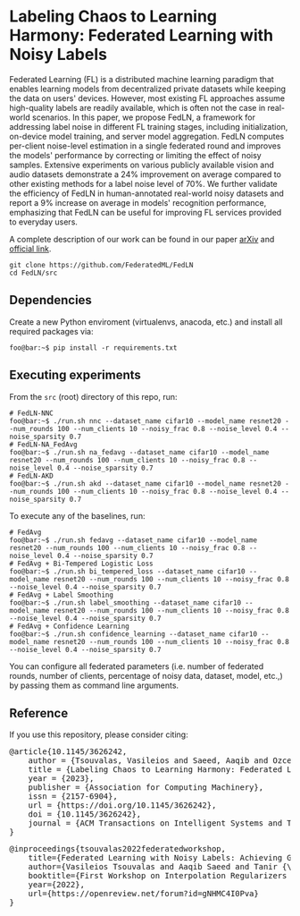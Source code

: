# Labeling Chaos to Learning Harmony: Federated Learning with Noisy Labels

Federated Learning (FL) is a distributed machine learning paradigm that enables learning models from decentralized private datasets while keeping the data on users' devices. However, most existing FL approaches assume high-quality labels are readily available, which is often not the case in real-world scenarios. In this paper, we propose FedLN, a framework for addressing label noise in different FL training stages, including initialization, on-device model training, and server model aggregation. FedLN computes per-client noise-level estimation in a single federated round and improves the models' performance by correcting or limiting the effect of noisy samples. Extensive experiments on various publicly available vision and audio datasets demonstrate a 24\% improvement on average compared to other existing methods for a label noise level of 70\%. We further validate the efficiency of FedLN in human-annotated real-world noisy datasets and report a 9\% increase on average in models' recognition performance, emphasizing that FedLN can be useful for improving FL services provided to everyday users.

A complete description of our work can be found in our paper [arXiv](https://arxiv.org/abs/2208.09378) and [official link](https://dl.acm.org/doi/10.1145/3626242).

```
git clone https://github.com/FederatedML/FedLN
cd FedLN/src
```

## Dependencies
Create a new Python enviroment (virtualenvs, anacoda, etc.) and install all required packages via:
```console
foo@bar:~$ pip install -r requirements.txt
```

## Executing experiments
From the `src` (root) directory of this repo, run:

```console
# FedLN-NNC
foo@bar:~$ ./run.sh nnc --dataset_name cifar10 --model_name resnet20 --num_rounds 100 --num_clients 10 --noisy_frac 0.8 --noise_level 0.4 --noise_sparsity 0.7
# FedLN-NA_FedAvg
foo@bar:~$ ./run.sh na_fedavg --dataset_name cifar10 --model_name resnet20 --num_rounds 100 --num_clients 10 --noisy_frac 0.8 --noise_level 0.4 --noise_sparsity 0.7
# FedLN-AKD
foo@bar:~$ ./run.sh akd --dataset_name cifar10 --model_name resnet20 --num_rounds 100 --num_clients 10 --noisy_frac 0.8 --noise_level 0.4 --noise_sparsity 0.7
```

To execute any of the baselines, run:
```console
# FedAvg
foo@bar:~$ ./run.sh fedavg --dataset_name cifar10 --model_name resnet20 --num_rounds 100 --num_clients 10 --noisy_frac 0.8 --noise_level 0.4 --noise_sparsity 0.7
# FedAvg + Bi-Tempered Logistic Loss
foo@bar:~$ ./run.sh bi_tempered_loss --dataset_name cifar10 --model_name resnet20 --num_rounds 100 --num_clients 10 --noisy_frac 0.8 --noise_level 0.4 --noise_sparsity 0.7
# FedAvg + Label Smoothing
foo@bar:~$ ./run.sh label_smoothing --dataset_name cifar10 --model_name resnet20 --num_rounds 100 --num_clients 10 --noisy_frac 0.8 --noise_level 0.4 --noise_sparsity 0.7
# FedAvg + Confidence Learning
foo@bar:~$ ./run.sh confidence_learning --dataset_name cifar10 --model_name resnet20 --num_rounds 100 --num_clients 10 --noisy_frac 0.8 --noise_level 0.4 --noise_sparsity 0.7
```

You can configure all federated parameters (i.e. number of federated rounds, number of clients, percentage of noisy data, dataset, model, etc.,) by passing them as command line arguments.

## Reference
If you use this repository, please consider citing:

<pre>@article{10.1145/3626242,
	author = {Tsouvalas, Vasileios and Saeed, Aaqib and Ozcelebi, Tanir and Meratnia, Nirvana},
	title = {Labeling Chaos to Learning Harmony: Federated Learning with Noisy Labels},
	year = {2023},
	publisher = {Association for Computing Machinery},
	issn = {2157-6904},
	url = {https://doi.org/10.1145/3626242},
	doi = {10.1145/3626242},
	journal = {ACM Transactions on Intelligent Systems and Technology}
}
</pre>

<pre>@inproceedings{tsouvalas2022federatedworkshop,
	title={Federated Learning with Noisy Labels: Achieving Generalization in the Face of Label Noise},
	author={Vasileios Tsouvalas and Aaqib Saeed and Tanir {\"O}z{\c{c}}elebi and Nirvana Meratnia},
	booktitle={First Workshop on Interpolation Regularizers and Beyond at NeurIPS 2022},
	year={2022},
	url={https://openreview.net/forum?id=gNHMC4I0Pva}
}
</pre>
